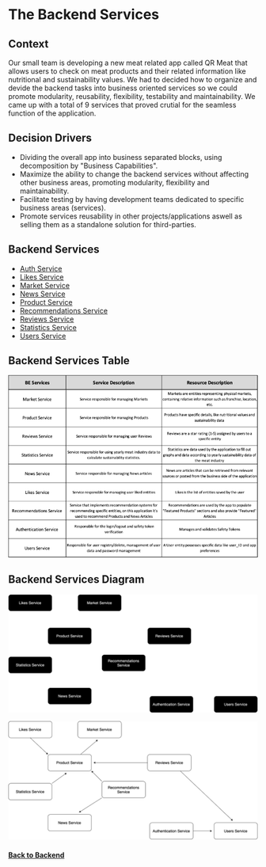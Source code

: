 # The Backend Services

## Context

Our small team is developing a new meat related app called QR Meat that allows users to check on meat products and their related information like nutritional and sustainability values. We had to decided how to organize and devide the backend tasks into business oriented services so we could promote modularity, reusability, flexibility, testability and maintainability. We came up with a total of 9 services that proved crutial for the seamless function of the application. 

## Decision Drivers

- Dividing the overall app into business separated blocks, using decomposition by "Business Capabilities".
- Maximize the ability to change the backend services without affecting other business areas, promoting modularity, flexibility and maintainability.
- Facilitate testing by having development teams dedicated to specific business areas (services).
- Promote services reusability in other projects/applications aswell as selling them as a standalone solution for third-parties.


## Backend Services 
  - [Auth Service](auth-service.md)
  - [Likes Service](likes-service.md)
  - [Market Service](market-service.md)
  - [News Service](news-service.md)
  - [Product Service](product-service.md)
  - [Recommendations Service](recommendations-service.md)
  - [Reviews Service](reviews-service.md)
  - [Statistics Service](statistics-service.md)
  - [Users Service](users-service.md)



## Backend Services Table

<img src="./assets/BEServicesTable.png" alt="Backend Services Table" />


## Backend Services Diagram

<p>
<img src="./assets/BEServicesDiagram-dark.png#gh-dark-mode-only" alt="Backend Orchestration" />
<p\>

<p>
<img src="./assets/BEServicesDiagram-light.png#gh-light-mode-only" alt="Backend Orchestration" />
<p\>


#### [Back to Backend](../README.md)
